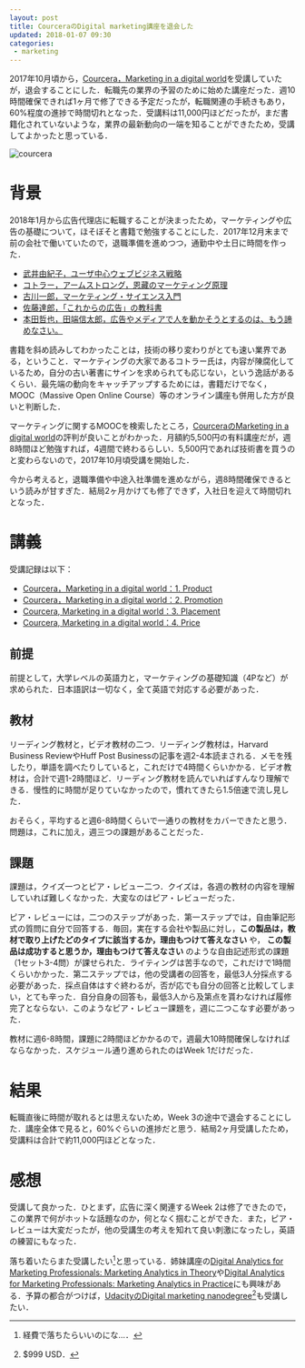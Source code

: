 ```yaml
---
layout: post
title: CourceraのDigital marketing講座を退会した
updated: 2018-01-07 09:30
categories:
 - marketing
---
```


2017年10月頃から，[Courcera，Marketing in a digital world](https://www.coursera.org/learn/marketing-digital)を受講していたが，退会することにした．転職先の業界の予習のために始めた講座だった．週10時間確保できれば1ヶ月で修了できる予定だったが，転職関連の手続きもあり，60%程度の進捗で時間切れとなった．受講料は11,000円ほどだったが，まだ書籍化されていないような，業界の最新動向の一端を知ることができたため，受講してよかったと思っている．

![courcera]({{site.baseurl}}/images/2017-11-18-courcera.png)

# 背景

2018年1月から広告代理店に転職することが決まったため，マーケティングや広告の基礎について，ほそぼそと書籍で勉強することにした．2017年12月末まで前の会社で働いていたので，退職準備を進めつつ，通勤中や土日に時間を作った．

* [武井由紀子，ユーザ中心ウェブビジネス戦略](https://haltaro.github.io/2017/10/14/web-buisiness)
* [コトラー，アームストロング，恩藏のマーケティング原理](https://haltaro.github.io/2017/10/15/marketing)
* [古川一郎，マーケティング・サイエンス入門](https://haltaro.github.io/2017/11/12/marketing-science)
* [佐藤達郎，「これからの広告」の教科書](https://haltaro.github.io/2017/12/02/next-advertising)
* [本田哲也，田端信太郎，広告やメディアで人を動かそうとするのは、もう諦めなさい。](https://haltaro.github.io/2017/12/09/dont-fool-yourself)

書籍を斜め読みしてわかったことは，技術の移り変わりがとても速い業界である，ということ．マーケティングの大家であるコトラー氏は，内容が陳腐化しているため，自分の古い著書にサインを求められても応じない，という逸話があるくらい．最先端の動向をキャッチアップするためには，書籍だけでなく，MOOC（Massive Open Online Course）等のオンライン講座も併用した方が良いと判断した．

マーケティングに関するMOOCを検索したところ，[CourceraのMarketing in a digital world](https://www.coursera.org/learn/marketing-digital)の評判が良いことがわかった．月額約5,500円の有料講座だが，週8時間ほど勉強すれば，4週間で終わるらしい．5,500円であれば技術書を買うのと変わらないので，2017年10月頃受講を開始した．

今から考えると，退職準備や中途入社準備を進めながら，週8時間確保できるという読みが甘すぎた．結局2ヶ月かけても修了できず，入社日を迎えて時間切れとなった．

# 講義

受講記録は以下：

* [Courcera，Marketing in a digital world：1. Product](https://haltaro.github.io/2017/11/08/digital-marketing-1)
* [Courcera，Marketing in a digital world：2. Promotion](https://haltaro.github.io/2017/11/25/digital-marketing-2)
* [Courcera, Marketing in a digital world：3. Placement](https://haltaro.github.io/2017/12/03/digital-marketing-3)
* [Courcera, Marketing in a digital world：4. Price](https://haltaro.github.io/2017/01/07/digital-marketing-4)

## 前提

前提として，大学レベルの英語力と，マーケティングの基礎知識（4Pなど）が求められた．日本語訳は一切なく，全て英語で対応する必要があった．

## 教材

リーディング教材と，ビデオ教材の二つ．リーディング教材は，Harvard Business ReviewやHuff Post Businessの記事を週2-4本読まされる．メモを残したり，単語を調べたりしていると，これだけで4時間くらいかかる．ビデオ教材は，合計で週1-2時間ほど．リーディング教材を読んでいればすんなり理解できる．慢性的に時間が足りていなかったので，慣れてきたら1.5倍速で流し見した．

おそらく，平均すると週6-8時間くらいで一通りの教材をカバーできたと思う．問題は，これに加え，週三つの課題があることだった．

## 課題

課題は，クイズ一つとピア・レビュー二つ．クイズは，各週の教材の内容を理解していれば難しくなかった．大変なのはピア・レビューだった．

ピア・レビューには，二つのステップがあった．第一ステップでは，自由筆記形式の質問に自分で回答する．毎回，実在する会社や製品に対し，**この製品は，教材で取り上げたどのタイプに該当するか，理由もつけて答えなさい** や， **この製品は成功すると思うか，理由もつけて答えなさい** のような自由記述形式の課題（1セット3-4問）が課せられた．ライティングは苦手なので，これだけで1時間くらいかかった．第二ステップでは，他の受講者の回答を，最低3人分採点する必要があった．採点自体はすぐ終わるが，否が応でも自分の回答と比較してしまい，とても辛った．自分自身の回答も，最低3人から及第点を貰わなければ履修完了とならない．このようなピア・レビュー課題を，週に二つこなす必要があった．

教材に週6-8時間，課題に2時間ほどかかるので，週最大10時間確保しなければならなかった．スケジュール通り進められたのはWeek 1だけだった．

# 結果

転職直後に時間が取れるとは思えないため，Week 3の途中で退会することにした．講座全体で見ると，60%ぐらいの進捗だと思う．結局2ヶ月受講したため，受講料は合計で約11,000円ほどとなった．

# 感想

受講して良かった．ひとまず，広告に深く関連するWeek 2は修了できたので，この業界で何がホットな話題なのか，何となく掴むことができた．また，ピア・レビューは大変だったが，他の受講生の考えを知れて良い刺激になったし，英語の練習にもなった．

落ち着いたらまた受講したい[^1]と思っている．姉妹講座の[Digital Analytics for Marketing Professionals: Marketing Analytics in Theory](https://www.coursera.org/learn/marketing-analytics)や[Digital Analytics for Marketing Professionals: Marketing Analytics in Practice](https://www.coursera.org/learn/digital-analytics)にも興味がある．予算の都合がつけば，[UdacityのDigital marketing nanodegree](https://www.udacity.com/course/digital-marketing-nanodegree--nd018)[^2]も受講したい．

[^1]: 経費で落ちたらいいのにな…．
[^2]: $999 USD．

